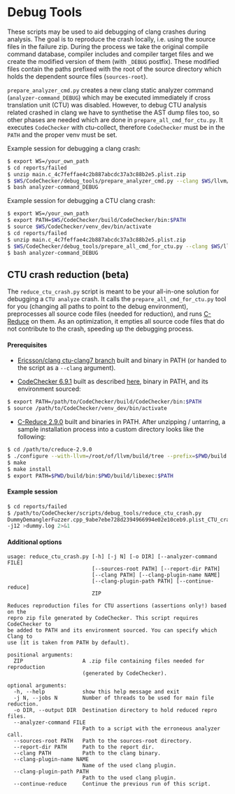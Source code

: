 Debug Tools
===========

These scripts may be used to aid debugging of clang crashes during analysis.
The goal is to reproduce the crash locally, i.e. using the source files in the
failure zip. During the process we take the original compile command database,
compiler includes and compiler target files and we create the modified version
of them (with `_DEBUG` postfix).  These modified files contain the paths
prefixed with the root of the source directory which holds the dependent source
files (`sources-root`).

`prepare_analyzer_cmd.py` creates a new clang static analyzer command
(`analyzer-command_DEBUG`) which may be executed immediately if cross
translation unit (CTU) was disabled.  However, to debug CTU analysis related
crashed in clang we have to synthetise the AST dump files too, so other phases
are needed which are done in `prepare_all_cmd_for_ctu.py`.  It executes
`CodeChecker` with ctu-collect, therefore `CodeChecker` must be in the `PATH`
and the proper venv must be set.

Example session for debugging a clang crash:
```sh
$ export WS=/your_own_path
$ cd reports/failed
$ unzip main.c_4c7feffae4c2b887abcdc37a3c88b2e5.plist.zip
$ $WS/CodeChecker/debug_tools/prepare_analyzer_cmd.py --clang $WS/llvm/build/debug/bin/clang --clang_plugin_name libericsson --clang_plugin_path $WS/codechecker_core_ws/build/debug/libericsson-checkers.so
$ bash analyzer-command_DEBUG
```

Example session for debugging a CTU clang crash:
```sh
$ export WS=/your_own_path
$ export PATH=$WS/CodeChecker/build/CodeChecker/bin:$PATH
$ source $WS/CodeChecker/venv_dev/bin/activate
$ cd reports/failed
$ unzip main.c_4c7feffae4c2b887abcdc37a3c88b2e5.plist.zip
$ $WS/CodeChecker/debug_tools/prepare_all_cmd_for_ctu.py --clang $WS/llvm/build/debug/bin/clang --clang_plugin_name libericsson --clang_plugin_path $WS/codechecker_core_ws/build/debug/libericsson-checkers.so
$ bash analyzer-command_DEBUG
```

## CTU crash reduction (beta)

The `reduce_ctu_crash.py` script is meant to be your all-in-one solution for
debugging a `CTU analyze` crash. It calls the `prepare_all_cmd_for_ctu.py` tool
for you (changing all paths to point to the debug environment), preprocesses
all source code files (needed for reduction), and runs
[C-Reduce](https://embed.cs.utah.edu/creduce/) on them. As an optimization, it
empties all source code files that do not contribute to the crash, speeding
up the debugging process.

#### Prerequisites

- [Ericsson/clang ctu-clang7 branch](https://github.com/Ericsson/clang/tree/ctu-clang7)
built and binary in PATH (or handed to the script as a `--clang` argument).

- [CodeChecker 6.9.1](https://github.com/Ericsson/codechecker) built as described
[here](https://github.com/Ericsson/codechecker#install-guide), binary in PATH, and 
its environment sourced:

```sh
$ export PATH=/path/to/CodeChecker/build/CodeChecker/bin:$PATH
$ source /path/to/CodeChecker/venv_dev/bin/activate
```

- [C-Reduce 2.9.0](http://embed.cs.utah.edu/creduce/creduce-2.9.0.tar.gz) built and
binaries in PATH. After unzipping / untarring, a sample installation process into a
custom directory looks like the following:

```sh
$ cd /path/to/creduce-2.9.0
$ ./configure --with-llvm=/root/of/llvm/build/tree --prefix=$PWD/build
$ make
$ make install
$ export PATH=$PWD/build/bin:$PWD/build/libexec:$PATH
```

#### Example session

```sh
$ cd reports/failed
$ /path/to/CodeChecker/scripts/debug_tools/reduce_ctu_crash.py
DummyDemanglerFuzzer.cpp_9abe7ebe728d2394966994e02e10ceb9.plist_CTU_crash.zip
-j12 >dummy.log 2>&1
```

#### Additional options

```
usage: reduce_ctu_crash.py [-h] [-j N] [-o DIR] [--analyzer-command FILE]
                           [--sources-root PATH] [--report-dir PATH]
                           [--clang PATH] [--clang-plugin-name NAME]
                           [--clang-plugin-path PATH] [--continue-reduce]
                           ZIP

Reduces reproduction files for CTU assertions (assertions only!) based on the
repro zip file generated by CodeChecker. This script requires CodeChecker to
be added to PATH and its environment sourced. You can specify which Clang to
use (it is taken from PATH by default).

positional arguments:
  ZIP                   A .zip file containing files needed for reproduction
                        (generated by CodeChecker).

optional arguments:
  -h, --help            show this help message and exit
  -j N, --jobs N        Number of threads to be used for main file reduction.
  -o DIR, --output DIR  Destination directory to hold reduced repro files.
  --analyzer-command FILE
                        Path to a script with the erroneous analyzer call.
  --sources-root PATH   Path to the sources-root directory.
  --report-dir PATH     Path to the report dir.
  --clang PATH          Path to the clang binary.
  --clang-plugin-name NAME
                        Name of the used clang plugin.
  --clang-plugin-path PATH
                        Path to the used clang plugin.
  --continue-reduce     Continue the previous run of this script.

```
